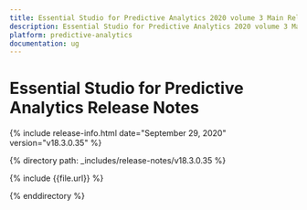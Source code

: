 ```yaml
---
title: Essential Studio for Predictive Analytics 2020 volume 3 Main Release Notes  
description: Essential Studio for Predictive Analytics 2020 volume 3 Main Release Notes  
platform: predictive-analytics
documentation: ug
---
```


# Essential Studio for Predictive Analytics  Release Notes  

{% include release-info.html date="September 29, 2020"  version="v18.3.0.35" %} 


{% directory path: _includes/release-notes/v18.3.0.35 %}

{% include {{file.url}} %}

{% enddirectory %}
